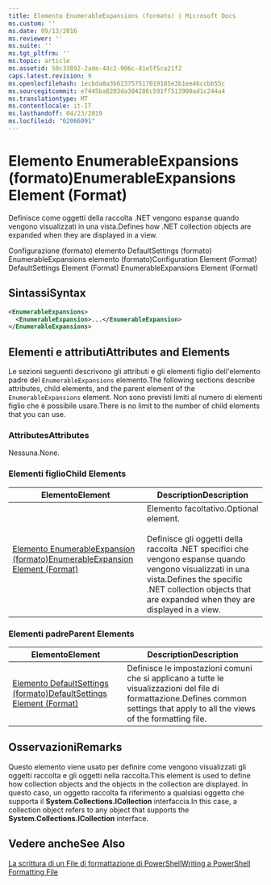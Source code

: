 ```yaml
---
title: Elemento EnumerableExpansions (formato) | Microsoft Docs
ms.custom: ''
ms.date: 09/13/2016
ms.reviewer: ''
ms.suite: ''
ms.tgt_pltfrm: ''
ms.topic: article
ms.assetid: 50c33892-2ade-44c2-906c-81e5f5ca21f2
caps.latest.revision: 9
ms.openlocfilehash: 1ecbda8a3b623757517019105e3b1ee46ccbb55c
ms.sourcegitcommit: e7445ba8203da304286c591ff513900ad1c244a4
ms.translationtype: MT
ms.contentlocale: it-IT
ms.lasthandoff: 04/23/2019
ms.locfileid: "62066091"
---
```

# <a name="enumerableexpansions-element-format"></a><span data-ttu-id="b9745-102">Elemento EnumerableExpansions (formato)</span><span class="sxs-lookup"><span data-stu-id="b9745-102">EnumerableExpansions Element (Format)</span></span>

<span data-ttu-id="b9745-103">Definisce come oggetti della raccolta .NET vengono espanse quando vengono visualizzati in una vista.</span><span class="sxs-lookup"><span data-stu-id="b9745-103">Defines how .NET collection objects are expanded when they are displayed in a view.</span></span>

<span data-ttu-id="b9745-104">Configurazione (formato) elemento DefaultSettings (formato) EnumerableExpansions elemento (formato)</span><span class="sxs-lookup"><span data-stu-id="b9745-104">Configuration Element (Format) DefaultSettings Element (Format) EnumerableExpansions Element (Format)</span></span>

## <a name="syntax"></a><span data-ttu-id="b9745-105">Sintassi</span><span class="sxs-lookup"><span data-stu-id="b9745-105">Syntax</span></span>

```xml
<EnumerableExpansions>
  <EnumerableExpansion>...</EnumerableExpansion>
</EnumerableExpansions>
```

## <a name="attributes-and-elements"></a><span data-ttu-id="b9745-106">Elementi e attributi</span><span class="sxs-lookup"><span data-stu-id="b9745-106">Attributes and Elements</span></span>

<span data-ttu-id="b9745-107">Le sezioni seguenti descrivono gli attributi e gli elementi figlio dell'elemento padre del `EnumerableExpansions` elemento.</span><span class="sxs-lookup"><span data-stu-id="b9745-107">The following sections describe attributes, child elements, and the parent element of the `EnumerableExpansions` element.</span></span> <span data-ttu-id="b9745-108">Non sono previsti limiti al numero di elementi figlio che è possibile usare.</span><span class="sxs-lookup"><span data-stu-id="b9745-108">There is no limit to the number of child elements that you can use.</span></span>

### <a name="attributes"></a><span data-ttu-id="b9745-109">Attributes</span><span class="sxs-lookup"><span data-stu-id="b9745-109">Attributes</span></span>

<span data-ttu-id="b9745-110">Nessuna.</span><span class="sxs-lookup"><span data-stu-id="b9745-110">None.</span></span>

### <a name="child-elements"></a><span data-ttu-id="b9745-111">Elementi figlio</span><span class="sxs-lookup"><span data-stu-id="b9745-111">Child Elements</span></span>

|<span data-ttu-id="b9745-112">Elemento</span><span class="sxs-lookup"><span data-stu-id="b9745-112">Element</span></span>|<span data-ttu-id="b9745-113">Description</span><span class="sxs-lookup"><span data-stu-id="b9745-113">Description</span></span>|
|-------------|-----------------|
|[<span data-ttu-id="b9745-114">Elemento EnumerableExpansion (formato)</span><span class="sxs-lookup"><span data-stu-id="b9745-114">EnumerableExpansion Element (Format)</span></span>](./enumerableexpansion-element-format.md)|<span data-ttu-id="b9745-115">Elemento facoltativo.</span><span class="sxs-lookup"><span data-stu-id="b9745-115">Optional element.</span></span><br /><br /> <span data-ttu-id="b9745-116">Definisce gli oggetti della raccolta .NET specifici che vengono espanse quando vengono visualizzati in una vista.</span><span class="sxs-lookup"><span data-stu-id="b9745-116">Defines the specific .NET collection objects that are expanded when they are displayed in a view.</span></span>|

### <a name="parent-elements"></a><span data-ttu-id="b9745-117">Elementi padre</span><span class="sxs-lookup"><span data-stu-id="b9745-117">Parent Elements</span></span>

|<span data-ttu-id="b9745-118">Elemento</span><span class="sxs-lookup"><span data-stu-id="b9745-118">Element</span></span>|<span data-ttu-id="b9745-119">Description</span><span class="sxs-lookup"><span data-stu-id="b9745-119">Description</span></span>|
|-------------|-----------------|
|[<span data-ttu-id="b9745-120">Elemento DefaultSettings (formato)</span><span class="sxs-lookup"><span data-stu-id="b9745-120">DefaultSettings Element (Format)</span></span>](./defaultsettings-element-format.md)|<span data-ttu-id="b9745-121">Definisce le impostazioni comuni che si applicano a tutte le visualizzazioni del file di formattazione.</span><span class="sxs-lookup"><span data-stu-id="b9745-121">Defines common settings that apply to all the views of the formatting file.</span></span>|

## <a name="remarks"></a><span data-ttu-id="b9745-122">Osservazioni</span><span class="sxs-lookup"><span data-stu-id="b9745-122">Remarks</span></span>

<span data-ttu-id="b9745-123">Questo elemento viene usato per definire come vengono visualizzati gli oggetti raccolta e gli oggetti nella raccolta.</span><span class="sxs-lookup"><span data-stu-id="b9745-123">This element is used to define how collection objects and the objects in the collection are displayed.</span></span> <span data-ttu-id="b9745-124">In questo caso, un oggetto raccolta fa riferimento a qualsiasi oggetto che supporta il **System.Collections.ICollection** interfaccia.</span><span class="sxs-lookup"><span data-stu-id="b9745-124">In this case, a collection object refers to any object that supports the  **System.Collections.ICollection** interface.</span></span>

## <a name="see-also"></a><span data-ttu-id="b9745-125">Vedere anche</span><span class="sxs-lookup"><span data-stu-id="b9745-125">See Also</span></span>

[<span data-ttu-id="b9745-126">La scrittura di un File di formattazione di PowerShell</span><span class="sxs-lookup"><span data-stu-id="b9745-126">Writing a PowerShell Formatting File</span></span>](./writing-a-powershell-formatting-file.md)
